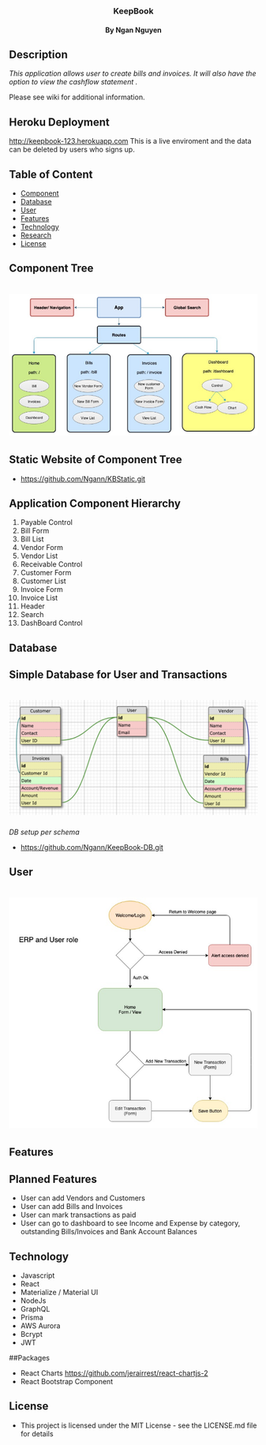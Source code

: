 <h3 align="center"> KeepBook </h3>
<h4 align="center"> By Ngan Nguyen </h4>

## Description

_This application allows user to create bills and invoices. It will also have the option to view the cashflow statement ._

Please see wiki for additional information.

## Heroku Deployment
  http://keepbook-123.herokuapp.com
  This is a live enviroment and the data can be deleted by users who signs up.

## Table of Content

- [Component](#component)
- [Database](#database)
- [User](#user)
- [Features](#Features)
- [Technology](#technology)
- [Research](#research)
- [License](#license)

## Component Tree

# ![tree](./src/assets/images/tree.jpg)

## Static Website of Component Tree
* https://github.com/Ngann/KBStatic.git

## Application Component Hierarchy
1. Payable Control
2. Bill Form
3. Bill List
4. Vendor Form
5. Vendor List
6. Receivable Control
7. Customer Form
8. Customer List
9. Invoice Form
10. Invoice List
11. Header
12. Search
13. DashBoard Control

## Database

## Simple Database for User and Transactions

# ![db](./src/assets/images/db.png)

_DB setup per schema_
* https://github.com/Ngann/KeepBook-DB.git

## User

# ![user](./src/assets/images/user.jpg)

## Features

## Planned Features
* User can add Vendors and Customers
* User can add Bills and Invoices
* User can mark transactions as paid
* User can go to dashboard to see Income and Expense by category, outstanding Bills/Invoices and Bank Account Balances


## Technology
* Javascript
* React
* Materialize / Material UI
* NodeJs
* GraphQL
* Prisma
* AWS Aurora
* Bcrypt
* JWT

##Packages
* React Charts https://github.com/jerairrest/react-chartjs-2
* React Bootstrap Component

## License
* This project is licensed under the MIT License - see the LICENSE.md file for details
